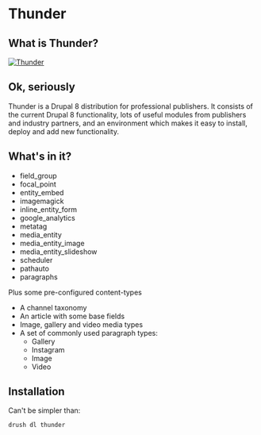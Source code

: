 # Thunder

## What is Thunder? 

[![Thunder](http://img.youtube.com/vi/v2AC41dglnM/0.jpg)](http://www.youtube.com/watch?v=v2AC41dglnM)

## Ok, seriously

Thunder is a Drupal 8 distribution for professional publishers. It consists of the current Drupal 8 functionality, lots of useful modules from publishers and industry partners, and an environment which makes it easy to install, deploy and add new functionality.

## What's in it?

* field_group
* focal_point
* entity_embed
* imagemagick
* inline_entity_form
* google_analytics
* metatag
* media_entity
* media_entity_image
* media_entity_slideshow
* scheduler
* pathauto
* paragraphs

Plus some pre-configured content-types

* A channel taxonomy
* An article with some base fields
* Image, gallery and video media types
* A set of commonly used paragraph types:
    * Gallery
    * Instagram
    * Image
    * Video
    
## Installation

Can't be simpler than:

```
drush dl thunder
```
